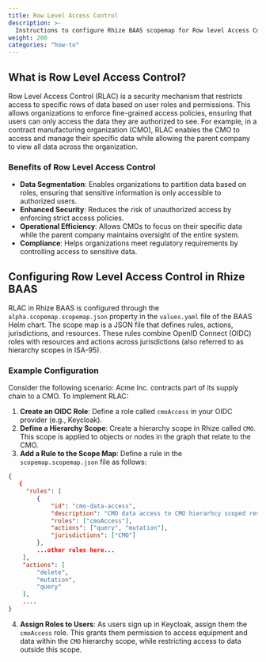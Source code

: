 ```yaml
---
title: Row Level Access Control
description: >-
  Instructions to configure Rhize BAAS scopemap for Row level Access Control.
weight: 200
categories: "how-to"
---
```


## What is Row Level Access Control?

Row Level Access Control (RLAC) is a security mechanism that restricts access to specific rows of data based on user roles and permissions. This allows organizations to enforce fine-grained access policies, ensuring that users can only access the data they are authorized to see. For example, in a contract manufacturing organization (CMO), RLAC enables the CMO to access and manage their specific data while allowing the parent company to view all data across the organization.

### Benefits of Row Level Access Control

- **Data Segmentation**: Enables organizations to partition data based on roles, ensuring that sensitive information is only accessible to authorized users.
- **Enhanced Security**: Reduces the risk of unauthorized access by enforcing strict access policies.
- **Operational Efficiency**: Allows CMOs to focus on their specific data while the parent company maintains oversight of the entire system.
- **Compliance**: Helps organizations meet regulatory requirements by controlling access to sensitive data.

## Configuring Row Level Access Control in Rhize BAAS

RLAC in Rhize BAAS is configured through the `alpha.scopemap.scopemap.json` property in the `values.yaml` file of the BAAS Helm chart. The scope map is a JSON file that defines rules, actions, jurisdictions, and resources. These rules combine OpenID Connect (OIDC) roles with resources and actions across jurisdictions (also referred to as hierarchy scopes in ISA-95).

### Example Configuration

Consider the following scenario: Acme Inc. contracts part of its supply chain to a CMO. To implement RLAC:

1. **Create an OIDC Role**: Define a role called `cmoAccess` in your OIDC provider (e.g., Keycloak).
2. **Define a Hierarchy Scope**: Create a hierarchy scope in Rhize called `CMO`. This scope is applied to objects or nodes in the graph that relate to the CMO.
3. **Add a Rule to the Scope Map**: Define a rule in the `scopemap.scopemap.json` file as follows:

```json
{
   {
     "rules": [
        {
            "id": "cmo-data-access",
            "description": "CMO data access to CMO hierarhcy scoped resources and entitites",
            "roles": ["cmoAccess"],
            "actions": ["query", "mutation"],
            "jurisdictions": ["CMO"]
        },
        ...other rules here...
    ],
    "actions": [
        "delete",
        "mutation",
        "query"
    ],
    ....
}
```

4. **Assign Roles to Users**: As users sign up in Keycloak, assign them the `cmoAccess` role. This grants them permission to access equipment and data within the `CMO` hierarchy scope, while restricting access to data outside this scope.
